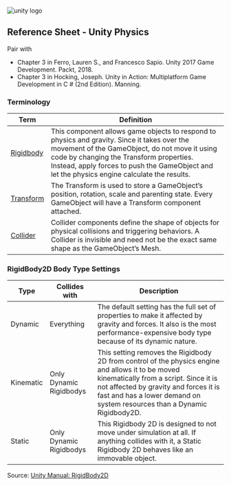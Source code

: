

![unity logo](https://raw.githubusercontent.com/omundy/dig250-game-development/master/reference-sheets/images/unity-logo-293w.png)

## Reference Sheet - Unity Physics 

Pair with 
* Chapter 3 in Ferro, Lauren S., and Francesco Sapio. Unity 2017 Game Development. Packt, 2018.
* Chapter 3 in Hocking, Joseph. Unity in Action: Multiplatform Game Development in C # (2nd Edition). Manning. 



### Terminology

Term | Definition
--- | ---
[Rigidbody](https://docs.unity3d.com/Manual/RigidbodiesOverview.html) | This component allows game objects to respond to physics and gravity. Since it takes over the movement of the GameObject, do not move it using code by changing the Transform properties. Instead, apply forces to push the GameObject and let the physics engine calculate the results. 
[Transform](https://docs.unity3d.com/Manual/Transforms.html) | The Transform is used to store a GameObject’s position, rotation, scale and parenting state. Every GameObject will have a Transform component attached.
[Collider](https://docs.unity3d.com/Manual/CollidersOverview.html) | Collider components define the shape of objects for physical collisions and triggering behaviors. A Collider is invisible and need not be the exact same shape as the GameObject’s Mesh.





### RigidBody2D Body Type Settings

Type | Collides with | Description
--- | --- | ---
Dynamic | Everything | The default setting has the full set of properties to make it affected by gravity and forces. It also is the most performance-expensive body type because of its dynamic nature. 
Kinematic | Only Dynamic Rigidbodys | This setting removes the Rigidbody 2D from control of the physics engine and allows it to be moved kinematically from a script. Since it is not affected by gravity and forces it is fast and has a lower demand on system resources than a Dynamic Rigidbody2D.
Static | Only Dynamic Rigidbodys | This Rigidbody 2D is designed to not move under simulation at all. If anything collides with it, a Static Rigidbody 2D behaves like an immovable object.

Source: [Unity Manual: RigidBody2D](https://docs.unity3d.com/Manual/class-Rigidbody2D.html)



